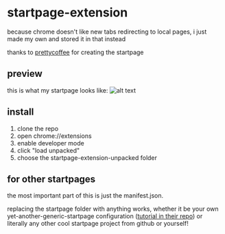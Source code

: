 # startpage-extension
because chrome doesn't like new tabs redirecting to local pages, i just made my own and stored it in that instead

thanks to [prettycoffee](https://github.com/PrettyCoffee/yet-another-generic-startpage) for creating the startpage

## preview
this is what my startpage looks like:
![alt text](https://github.com/oaroki-git/startpage-extension/blob/main/startpage.png)

## install
1. clone the repo
2. open chrome://extensions
3. enable developer mode
4. click "load unpacked"
5. choose the startpage-extension-unpacked folder

## for other startpages
the most important part of this is just the manifest.json.

replacing the startpage folder with anything works, whether it be your own yet-another-generic-startpage configuration ([tutorial in their repo](https://github.com/PrettyCoffee/yet-another-generic-startpage)) or literally any other cool startpage project from github or yourself!
